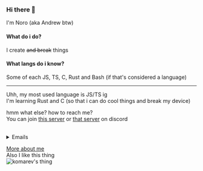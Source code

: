 ### Hi there 👋

<!--
**Noro95/Noro95** is a ✨ _special_ ✨ repository because its `README.md` (this file) appears on your GitHub profile.

Here are some ideas to get you started:

- 🔭 I’m currently working on ...
- 🌱 I’m currently learning ...
- 👯 I’m looking to collaborate on ...
- 🤔 I’m looking for help with ...
- 💬 Ask me about ...
- 📫 How to reach me: ...
- 😄 Pronouns: ...
- ⚡ Fun fact: ...
-->

I'm Noro (aka Andrew btw)
<br>
#### What do i do?
I create ~~and break~~ things

#### What langs do i know?
Some of each JS, TS, C, Rust and Bash (if that's considered a language)

---
Uhh, my most used language is JS/TS ig<br>
I'm learning Rust and C (so that i can do cool things and break my device)

hmm what else? how to reach me?<br>
You can join [this server](https://discord.gg/KQHYejX) or [that server](https://discord.gg/r7vfnGY) on discord
<br>
<br>
<details>
<summary>Emails</summary>
  noro@openian.dev<br>
  noro@duck.com<br>
</details>

<a href="https://t.ly/GaCU" target="_blank">More about me</a><br>
Also I like this thing <br>![komarev's thing](https://komarev.com/ghpvc/?username=Noro95&color=ff3b9d&label=Views)
